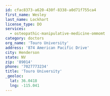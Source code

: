 ```yaml
---
id: cfac8373-a620-430f-8338-a0d71f755ca4
first_name: Wesley
last_name: Lockhart
license_type: DO
services:
  - osteopathic-manipulative-medicine-ommomt
category: doctors
org_name: 'Touro University'
address: '874 American Pacific Drive'
city: Henderson
state: NV
zip: '89014'
phone: '7027773234'
title: 'Touro University'
_geoloc:
  lat: 36.0418
  lng: -115.041
---
```

